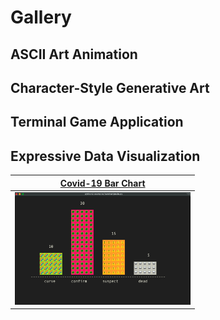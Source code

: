 # Gallery

## ASCII Art Animation

## Character-Style Generative Art

## Terminal Game Application

## Expressive Data Visualization

|  [Covid-19 Bar Chart](./barchart.md)  |
|  :--:  |
| <img src="https://raw.githubusercontent.com/charming-art/public-files/master/example_barchart.png" height="180px" alt="bar chart" />|